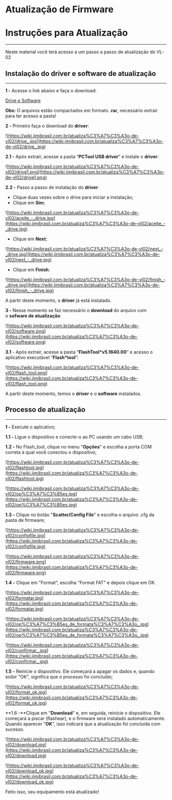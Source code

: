# Atualização de Firmware

# Instruções para Atualização

---

Neste material você terá acesso a um passo a passo de atualização do VL-02

## Instalação do driver e software de atualização

---

**1 -** Acesse o link abaixo e faça o download:

[Drive e Software](https://newtectelemetria-my.sharepoint.com/:f:/g/personal/lucimar_newtectelemetria_com_br/EhAnbwhznTRDiaMIwCSVVz0BEllZ13lMFz1pTrk1jHbNxQ?e=I4t7Gf)

**Obs:** O arquivos estão compactados em formato **.rar**, necessário extrair para ter acesso a pasta!

**2 -** Primeiro faça o download do **driver**:

![https://wiki.jimibrasil.com.br/atualiza%C3%A7%C3%A3o-de-vl02/drive_.jpg](https://wiki.jimibrasil.com.br/atualiza%C3%A7%C3%A3o-de-vl02/drive_.jpg)

**2.1 -** Após extrair, acesse a pasta “**PCTool USB driver**” e instale o **driver**:

![https://wiki.jimibrasil.com.br/atualiza%C3%A7%C3%A3o-de-vl02/drive1.png](https://wiki.jimibrasil.com.br/atualiza%C3%A7%C3%A3o-de-vl02/drive1.png)

**2.2 -** Passo a passo de instalação do **driver**:

- Clique duas vezes sobre o drive para iniciar a instalação;
- Clique em **Sim**;

![https://wiki.jimibrasil.com.br/atualiza%C3%A7%C3%A3o-de-vl02/aceite_-_drive.jpg](https://wiki.jimibrasil.com.br/atualiza%C3%A7%C3%A3o-de-vl02/aceite_-_drive.jpg)

- Clique em **Next**;

![https://wiki.jimibrasil.com.br/atualiza%C3%A7%C3%A3o-de-vl02/next_-_drive.jpg](https://wiki.jimibrasil.com.br/atualiza%C3%A7%C3%A3o-de-vl02/next_-_drive.jpg)

- Clique em **Finish**.

![https://wiki.jimibrasil.com.br/atualiza%C3%A7%C3%A3o-de-vl02/finish_-_drive.jpg](https://wiki.jimibrasil.com.br/atualiza%C3%A7%C3%A3o-de-vl02/finish_-_drive.jpg)

A partir deste momento, o **driver** já está instalado.

**3 -** Nesse momento se faz necessário o **download** do arquivo com o **sofware de atualização**:

![https://wiki.jimibrasil.com.br/atualiza%C3%A7%C3%A3o-de-vl02/software.png](https://wiki.jimibrasil.com.br/atualiza%C3%A7%C3%A3o-de-vl02/software.png)

**3.1** - Após extrair, acesse a pasta “**FlashTool*v5.1640.00**” e acesso o aplicativo executável “**Flash*tool**”:

![https://wiki.jimibrasil.com.br/atualiza%C3%A7%C3%A3o-de-vl02/flash_tool.png](https://wiki.jimibrasil.com.br/atualiza%C3%A7%C3%A3o-de-vl02/flash_tool.png)

A partir deste momento, temos o **driver** e o **software** instalados.

## Processo de atualização

---

**1 -** Execute o aplicativo;

**1.1 -** Ligue o dispositivo e conecte-o ao PC usando um cabo USB;

**1.2 -** No Flash_tool, clique no menu "**Opções**" e escolha a porta COM correta à qual você conectou o dispositivo;

![https://wiki.jimibrasil.com.br/atualiza%C3%A7%C3%A3o-de-vl02/flashtool.jpg](https://wiki.jimibrasil.com.br/atualiza%C3%A7%C3%A3o-de-vl02/flashtool.jpg)

![https://wiki.jimibrasil.com.br/atualiza%C3%A7%C3%A3o-de-vl02/op%C3%A7%C3%B5es.jpg](https://wiki.jimibrasil.com.br/atualiza%C3%A7%C3%A3o-de-vl02/op%C3%A7%C3%B5es.jpg)

**1.3 -** Clique no botão "**Scatter/Config File**" e escolha o arquivo .cfg da pasta de firmware;

![https://wiki.jimibrasil.com.br/atualiza%C3%A7%C3%A3o-de-vl02/configfile.jpg](https://wiki.jimibrasil.com.br/atualiza%C3%A7%C3%A3o-de-vl02/configfile.jpg)

![https://wiki.jimibrasil.com.br/atualiza%C3%A7%C3%A3o-de-vl02/firmware.png](https://wiki.jimibrasil.com.br/atualiza%C3%A7%C3%A3o-de-vl02/firmware.png)

**1.4 -** Clique em "Format", escolha "Format FAT" e depois clique em OK.

![https://wiki.jimibrasil.com.br/atualiza%C3%A7%C3%A3o-de-vl02/formatar.jpg](https://wiki.jimibrasil.com.br/atualiza%C3%A7%C3%A3o-de-vl02/formatar.jpg)

![https://wiki.jimibrasil.com.br/atualiza%C3%A7%C3%A3o-de-vl02/op%C3%A7%C3%B5es_de_formata%C3%A7%C3%A3o_.jpg](https://wiki.jimibrasil.com.br/atualiza%C3%A7%C3%A3o-de-vl02/op%C3%A7%C3%B5es_de_formata%C3%A7%C3%A3o_.jpg)

![https://wiki.jimibrasil.com.br/atualiza%C3%A7%C3%A3o-de-vl02/confirmar_.jpg](https://wiki.jimibrasil.com.br/atualiza%C3%A7%C3%A3o-de-vl02/confirmar_.jpg)

**1.5 -** Reinicie o dispositivo. Ele começará a apagar os dados e, quando exibir "OK", significa que o processo foi concluído;

![https://wiki.jimibrasil.com.br/atualiza%C3%A7%C3%A3o-de-vl02/format_ok.jpg](https://wiki.jimibrasil.com.br/atualiza%C3%A7%C3%A3o-de-vl02/format_ok.jpg)

**1.6 -**Clique em "**Download**" e, em seguida, reinicie o dispositivo. Ele começará a piscar (flashear), e o firmware será instalado automaticamente. Quando aparecer "**OK**", isso indicará que a atualização foi concluída com sucesso.

![https://wiki.jimibrasil.com.br/atualiza%C3%A7%C3%A3o-de-vl02/download.jpg](https://wiki.jimibrasil.com.br/atualiza%C3%A7%C3%A3o-de-vl02/download.jpg)

![https://wiki.jimibrasil.com.br/atualiza%C3%A7%C3%A3o-de-vl02/download_ok.jpg](https://wiki.jimibrasil.com.br/atualiza%C3%A7%C3%A3o-de-vl02/download_ok.jpg)

Feito isso, seu equipamento está atualizado!